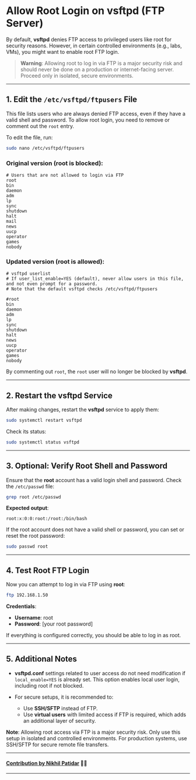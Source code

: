 
# Allow Root Login on vsftpd (FTP Server)

By default, **vsftpd** denies FTP access to privileged users like root for security reasons. However, in certain controlled environments (e.g., labs, VMs), you might want to enable root FTP login.

> **Warning**: Allowing root to log in via FTP is a major security risk and should never be done on a production or internet-facing server. Proceed only in isolated, secure environments.

---

## 1. Edit the `/etc/vsftpd/ftpusers` File

This file lists users who are always denied FTP access, even if they have a valid shell and password. To allow root login, you need to remove or comment out the `root` entry.

To edit the file, run:

```bash
sudo nano /etc/vsftpd/ftpusers
```

### **Original version** (root is blocked):

```text
# Users that are not allowed to login via FTP
root
bin
daemon
adm
lp
sync
shutdown
halt
mail
news
uucp
operator
games
nobody
```

### **Updated version** (root is allowed):

```text
# vsftpd userlist
# If user_list_enable=YES (default), never allow users in this file, and not even prompt for a password.
# Note that the default vsftpd checks /etc/vsftpd/ftpusers

#root
bin
daemon
adm
lp
sync
shutdown
halt
news
uucp
operator
games
nobody
```

By commenting out `root`, the `root` user will no longer be blocked by **vsftpd**.

---

## 2. Restart the vsftpd Service

After making changes, restart the **vsftpd** service to apply them:

```bash
sudo systemctl restart vsftpd
```

Check its status:

```bash
sudo systemctl status vsftpd
```

---

## 3. Optional: Verify Root Shell and Password

Ensure that the **root** account has a valid login shell and password. Check the `/etc/passwd` file:

```bash
grep root /etc/passwd
```

**Expected output**:

```text
root:x:0:0:root:/root:/bin/bash
```

If the root account does not have a valid shell or password, you can set or reset the root password:

```bash
sudo passwd root
```

---

## 4. Test Root FTP Login

Now you can attempt to log in via FTP using **root**:

```bash
ftp 192.168.1.50
```

**Credentials**:

- **Username**: root
- **Password**: [your root password]

If everything is configured correctly, you should be able to log in as root.

---

## 5. Additional Notes

- **vsftpd.conf** settings related to user access do not need modification if `local_enable=YES` is already set. This option enables local user login, including root if not blocked.
  
- For secure setups, it is recommended to:
  - Use **SSH/SFTP** instead of FTP.
  - Use **virtual users** with limited access if FTP is required, which adds an additional layer of security.

 **Note**: Allowing root access via FTP is a major security risk. Only use this setup in isolated and controlled environments. For production systems, use SSH/SFTP for secure remote file transfers.

---
#### [**Contribution by Nikhil Patidar**](https://github.com/nikhilpatidar01?new_signup=true) 🚀✨
---
